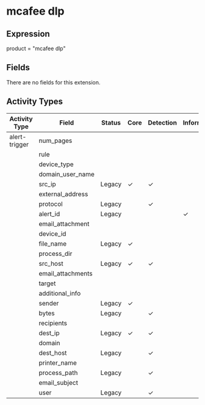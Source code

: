mcafee dlp
==========

Expression
----------

product = "mcafee dlp"

Fields
------

There are no fields for this extension.

Activity Types
--------------

| Activity Type | Field             | Status | Core     | Detection | Informational |
| ------------- | ----------------- | ------ | -------- | --------- | ------------- |
| alert-trigger | num_pages         |        |          |           |               |
|               | rule              |        |          |           |               |
|               | device_type       |        |          |           |               |
|               | domain_user_name  |        |          |           |               |
|               | src_ip            | Legacy | &#10003; | &#10003;  |               |
|               | external_address  |        |          |           |               |
|               | protocol          | Legacy |          | &#10003;  |               |
|               | alert_id          | Legacy |          |           | &#10003;      |
|               | email_attachment  |        |          |           |               |
|               | device_id         |        |          |           |               |
|               | file_name         | Legacy | &#10003; |           |               |
|               | process_dir       |        |          |           |               |
|               | src_host          | Legacy | &#10003; | &#10003;  |               |
|               | email_attachments |        |          |           |               |
|               | target            |        |          |           |               |
|               | additional_info   |        |          |           |               |
|               | sender            | Legacy | &#10003; |           |               |
|               | bytes             | Legacy |          | &#10003;  |               |
|               | recipients        |        |          |           |               |
|               | dest_ip           | Legacy | &#10003; | &#10003;  |               |
|               | domain            |        |          |           |               |
|               | dest_host         | Legacy |          | &#10003;  |               |
|               | printer_name      |        |          |           |               |
|               | process_path      | Legacy |          | &#10003;  |               |
|               | email_subject     |        |          |           |               |
|               | user              | Legacy |          | &#10003;  |               |

